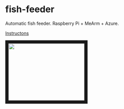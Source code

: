 # fish-feeder
Automatic fish feeder. Raspberry Pi + MeArm + Azure.

[Instructons](https://www.hackster.io/xl/fish-feeder-339c8f)

<a href="http://www.youtube.com/watch?feature=player_embedded&v=4kAyhiDt6dQ
" target="_blank"><img src="http://img.youtube.com/vi/https://youtu.be/4kAyhiDt6dQ/0.jpg" 
alt="" width="240" height="180" border="10" /></a>

